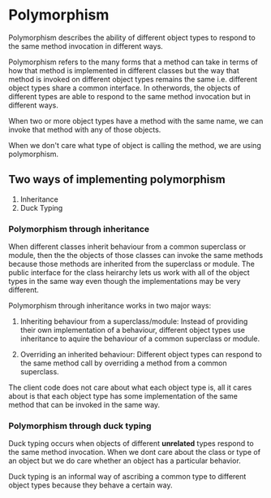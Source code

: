 # Polymorphism

Polymorphism describes the ability of different object types to respond to the same method invocation in different ways.

Polymorphism refers to the many forms that a method can take in terms of how that method is implemented in different classes but the way that method is invoked on different object types remains the same i.e. different object types share a common interface. In otherwords, the objects of different types are able to respond to the same method invocation but in different ways. 

When two or more object types have a method with the same name, we can invoke that method with any of those objects.

When we don't care what type of object is calling the method, we are using polymorphism.



## Two ways of implementing polymorphism

1. Inheritance
2. Duck Typing

### Polymorphism through inheritance

When different classes inherit behaviour from a common superclass or module, then the the objects of those classes can invoke the same methods because those methods are inherited from the superclass or module. 
The public interface for the class heirarchy lets us work with all of the object types in the same way even though the implementations may be very different. 

Polymorphism through inheritance works in two major ways:
1. Inheriting behaviour from a superclass/module: Instead of providing their own implementation of a behaviour, different object types use inheritance to aquire the behaviour of a common superclass or module. 

2. Overriding an inherited behaviour: Different object types can respond to the same method call by overriding a method from a common superclass.

The client code does not care about what each object type is, all it cares about is that each object type has some implementation of the same method that can be invoked in the same way.

### Polymorphism through duck typing

Duck typing occurs when objects of different **unrelated** types respond to the same method invocation. When we dont care about the class or type of an object but we do care whether an object has a particular behavior.

Duck typing is an informal way of ascribing a common type to different object types because they behave a certain way. 

